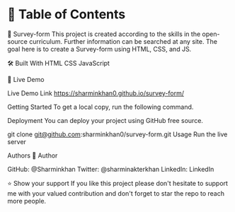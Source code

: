# 📗 Table of Contents 

📖 Survey-form This project is created according to the skills in the open-source curriculum. Further information can be searched at any site. The goal here is to create a Survey-form using HTML, CSS, and JS.

🛠 Built With HTML CSS JavaScript

🚀 Live Demo

Live Demo Link https://sharminkhan0.github.io/survey-form/

Getting Started To get a local copy, run the following command.

Deployment You can deploy your project using GitHub free source.

git clone git@github.com:sharminkhan0/survey-form.git Usage Run the live server

Authors 👤 Author

GitHub: @Sharminkhan Twitter: @sharminakterkhan LinkedIn: LinkedIn

⭐️ Show your support If you like this project please don't hesitate to support me with your valued contribution and don't forget to star the repo to reach more people.
